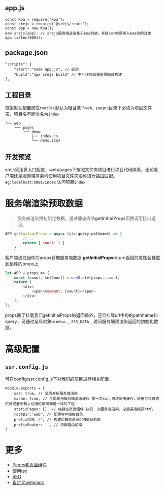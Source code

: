 ## app.js
```
const Koa = require('koa');
const srejs = require('@srejs/react');
const app = new Koa();
new srejs(app); // srejs服务端渲染基于koa封装，开启ssr时需传入koa实例对象
app.listen(8001);

```

## package.json
```
"scripts": {
    "start":"node app.js", // 启动
    "build":"npx srejs build" // 生产环境部署前预编译构建
},

```

## 工程目录
框架默认配置属性`rootDir`默认为根目录下`web`，pages目录下必须为项目文件夹，项目名不能命名为`index`
```
└── web
    └── pages
        └── demo
            ├── index.js 
            └── demo.scss
```

## 开发预览
srejs采用多入口配置，web/pages下按照文件夹项目进行项目代码隔离，无论客户端还是服务端渲染均使用项目文件夹名称进行路由匹配。`eg:localhost:8001/index` 访问项目`index`. 


# 服务端渲染预取数据
> 服务端渲染预初始化数据，通过静态方法**getInitialProps**函数调用接口返回。
```js
APP.getInitialProps = async (ctx,query,pathname) => {
        //...
        return { count: 1 }
    }
```

客户端通过组件的props获取服务端数据,**getInitialProps**return返回的属性会挂载到组件的props上

```js
let APP = props => {
    const [count, setCount] = useState(props.count);
    return (
        <div>
            <span>Coweunt: {count}</span>
        </div>
    );
};
```
props除了挂载我们getInitialProps的返回值外，还会挂载url中的的pathname和query，可通过全局对象`window.__SSR_DATA__`访问服务端预渲染返回的初始化数据。


# 高级配置

## `ssr.config.js`
可在config/ssr.config.js下对我们的项目进行相关配置。
```
module.exports = {
    ssr: true, // 全局开启服务端渲染
    cache: true, // 全局使用服务端渲染缓存 第一次ssr,再次采用缓存，适用与存静态资源或者所有人访问的页面都是一样的工程
    staticPages: [], // 纯静态页面组件 执行一次服务端渲染，之后采用缓存html
    rootDir:'web', // 配置客户端根目录
    prefixCDN:'/', // 构建后静态资源CDN地址前缀
    prefixRouter: '', // 页面路由前缀
}
```

# 更多
- [Pages和页面组件](./../../doc/page-router.md)
- [使用tsx](./../../doc/typescript.md)
- [SEO](./../../doc/htmlTemplate.md)
- [自定义webpack](./../../doc/webpackconfig.md)
